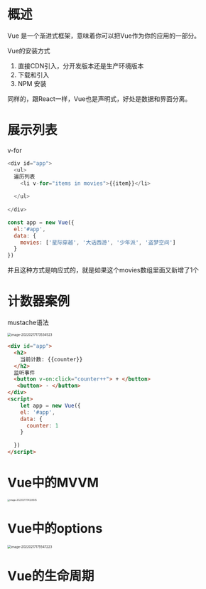 # 概述

Vue 是一个渐进式框架，意味着你可以把Vue作为你的应用的一部分。

Vue的安装方式

1. 直接CDN引入，分开发版本还是生产环境版本
2. 下载和引入
3. NPM 安装



同样的，跟React一样，Vue也是声明式，好处是数据和界面分离。



# 展示列表

v-for

```js
<div id="app">
  <ul>
  遍历列表
  	<li v-for="items in movies">{{item}}</li>
  
  </ul>
 
</div>

const app = new Vue({
  el:'#app',
  data: {
    movies: ['星际穿越', '大话西游', '少年派', '盗梦空间']
  }
})
```

并且这种方式是响应式的，就是如果这个movies数组里面又新增了1个



# 计数器案例

mustache语法

<img src="/Users/lyle/Library/Application Support/typora-user-images/image-20220217173534523.png" alt="image-20220217173534523" style="zoom: 50%;" />

```html
<div id="app">
  <h2>
    当前计数: {{counter}}
  </h2>
  监听事件
  <button v-on:click="counter++"> + </button>
   <button> - </button>
</div>
<script>
	let app = new Vue({
    el: '#app',
    data: {
      counter: 1
    }
   
  })
</script>
```



# Vue中的MVVM

<img src="/Users/lyle/Library/Application Support/typora-user-images/image-20220217174328505.png" alt="image-20220217174328505" style="zoom:33%;" />



# Vue中的options



<img src="/Users/lyle/Library/Application Support/typora-user-images/image-20220217175547223.png" alt="image-20220217175547223" style="zoom: 50%;" />





# Vue的生命周期













